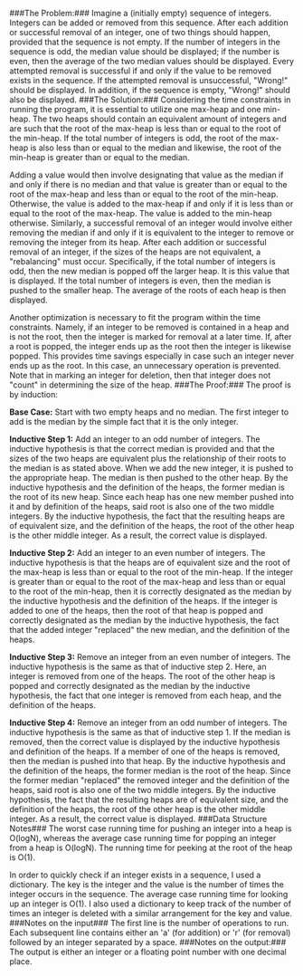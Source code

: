 ###The Problem:###
Imagine a (initially empty) sequence of integers.  Integers can be added or removed from this sequence.  After each addition or successful removal of an integer, one of two things should happen, provided that the sequence is not empty.  If the number of integers in the sequence is odd, the median value should be displayed; if the number is even, then the average of the two median values should be displayed.  Every attempted removal is successful if and only if the value to be removed exists in the sequence.  If the attempted removal is unsuccessful, "Wrong!" should be displayed.  In addition, if the sequence is empty, "Wrong!" should also be displayed.
###The Solution:###
Considering the time constraints in running the program, it is essential to utilize one max-heap and one min-heap.  The two heaps should contain an equivalent amount of integers and are such that the root of the max-heap is less than or equal to the root of the min-heap.  If the total number of integers is odd, the root of the max-heap is also less than or equal to the median and likewise, the root of the min-heap is greater than or equal to the median.

Adding a value would then involve designating that value as the median if and only if there is no median and that value is greater than or equal to the root of the max-heap and less than or equal to the root of the min-heap.  Otherwise, the value is added to the max-heap if and only if it is less than or equal to the root of the max-heap.  The value is added to the min-heap otherwise.  Similarly, a successful removal of an integer would involve either removing the median if and only if it is equivalent to the integer to remove or removing the integer from its heap.  After each addition or successful removal of an integer, if the sizes of the heaps are not equivalent, a "rebalancing" must occur.  Specifically, if the total number of integers is odd, then the new median is popped off the larger heap.  It is this value that is displayed.  If the total number of integers is even, then the median is pushed to the smaller heap.  The average of the roots of each heap is then displayed.

Another optimization is necessary to fit the program within the time constraints.  Namely, if an integer to be removed is contained in a heap and is not the root, then the integer is marked for removal at a later time.  If, after a root is popped, the integer ends up as the root then the integer is likewise popped.  This provides time savings especially in case such an integer never ends up as the root.  In this case, an unnecessary operation is prevented.  Note that in marking an integer for deletion, then that integer does not "count" in determining the size of the heap.
###The Proof:###
The proof is by induction:

**Base Case:**
Start with two empty heaps and no median.  The first integer to add is the median by the simple fact that it is the only integer.

**Inductive Step 1:**
Add an integer to an odd number of integers.  The inductive hypothesis is that the correct median is provided and that the sizes of the two heaps are equivalent plus the relationship of their roots to the median is as stated above.  When we add the new integer, it is pushed to the appropriate heap.  The median is then pushed to the other heap.  By the inductive hypothesis and the definition of the heaps, the former median is the root of its new heap.  Since each heap has one new member pushed into it and by definition of the heaps, said root is also one of the two middle integers.  By the inductive hypothesis, the fact that the resulting heaps are of equivalent size, and the definition of the heaps, the root of the other heap is the other middle integer.  As a result, the correct value is displayed.

**Inductive Step 2:**
Add an integer to an even number of integers.  The inductive hypothesis is that the heaps are of equivalent size and the root of the max-heap is less than or equal to the root of the min-heap.  If the integer is greater than or equal to the root of the max-heap and less than or equal to the root of the min-heap, then it is correctly designated as the median by the inductive hypothesis and the definition of the heaps.  If the integer is added to one of the heaps, then the root of that heap is popped and correctly designated as the median by the inductive hypothesis, the fact that the added integer "replaced" the new median, and the definition of the heaps.

**Inductive Step 3:**
Remove an integer from an even number of integers.  The inductive hypothesis is the same as that of inductive step 2.  Here, an integer is removed from one of the heaps.  The root of the other heap is popped and correctly designated as the median by the inductive hypothesis, the fact that one integer is removed from each heap, and the definition of the heaps.

**Inductive Step 4:**
Remove an integer from an odd number of integers.  The inductive hypothesis is the same as that of inductive step 1.  If the median is removed, then the correct value is displayed by the inductive hypothesis and definition of the heaps.  If a member of one of the heaps is removed, then the median is pushed into that heap.  By the inductive hypothesis and the definition of the heaps, the former median is the root of the heap.  Since the former median "replaced" the removed integer and the definition of the heaps, said root is also one of the two middle integers.  By the inductive hypothesis, the fact that the resulting heaps are of equivalent size, and the definition of the heaps, the root of the other heap is the other middle integer.  As a result, the correct value is displayed.
###Data Structure Notes###
The worst case running time for pushing an integer into a heap is O(logN), whereas the average case running time for popping an integer from a heap is O(logN).  The running time for peeking at the root of the heap is O(1).

In order to quickly check if an integer exists in a sequence, I used a dictionary.  The key is the integer and the value is the number of times the integer occurs in the sequence.  The average case running time for looking up an integer is O(1).  I also used a dictionary to keep track of the number of times an integer is deleted with a similar arrangement for the key and value.
###Notes on the input###
The first line is the number of operations to run.  Each subsequent line contains either an 'a' (for addition) or 'r' (for removal) followed by an integer separated by a space.
###Notes on the output:###
The output is either an integer or a floating point number with one decimal place.